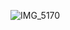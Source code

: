 ![IMG_5170](https://github.com/Lya-M1RA/ROS_Test/assets/36181581/8ae0aecf-79c8-4b83-ad40-f24c1cf2b5f1)

